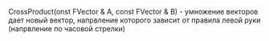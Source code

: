 CrossProduct(onst FVector & A, const FVector & B) - умножение векторов дает новый вектор, напрвление которого зависит от правила левой руки (напрвление по часовой стрелки)

